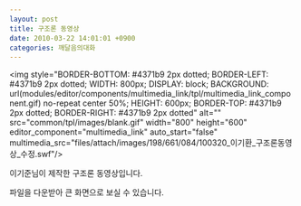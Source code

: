 ```yaml
---
layout: post
title: 구조론 동영상
date: 2010-03-22 14:01:01 +0900
categories: 깨달음의대화
---
```

<img style="BORDER-BOTTOM: #4371b9 2px dotted; BORDER-LEFT: #4371b9 2px dotted; WIDTH: 800px; DISPLAY: block; BACKGROUND: url(modules/editor/components/multimedia\_link/tpl/multimedia\_link\_component.gif) no-repeat center 50%; HEIGHT: 600px; BORDER-TOP: #4371b9 2px dotted; BORDER-RIGHT: #4371b9 2px dotted" alt="" src="common/tpl/images/blank.gif" width="800" height="600" editor\_component="multimedia\_link" auto\_start="false" multimedia\_src="files/attach/images/198/661/084/100320\_이기환\_구조론동영상\_수정.swf"/> 
  
이기준님이 제작한 구조론 동영상입니다. 
  
파일을 다운받아 큰 화면으로 보실 수 있습니다.